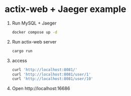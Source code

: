 # actix-web + Jaeger example

1. Run MySQL + Jaeger

    ```sh
    docker compose up -d
    ```
2. Run actix-web server

    ```sh
    cargo run
    ```
3. access

    ```sh
    curl 'http://localhost:8081/' 
    curl 'http://localhost:8081/user/1' 
    curl 'http://localhost:8081/user/10' 
    ```
4. Open http://localhost:16686
